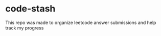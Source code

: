 # code-stash
This repo was made to organize leetcode answer submissions and help track my progress 
